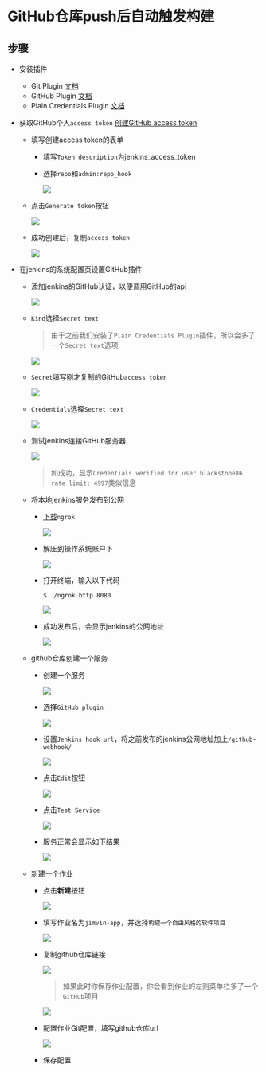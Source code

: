 # GitHub仓库push后自动触发构建

## 步骤
- 安装插件
  - Git Plugin [文档](https://wiki.jenkins-ci.org/display/JENKINS/Git+Plugin#GitPlugin-Configuration)
  - GitHub Plugin [文档](https://wiki.jenkins-ci.org/display/JENKINS/GitHub+Plugin)
  - Plain Credentials Plugin [文档](https://wiki.jenkins-ci.org/display/JENKINS/Plain+Credentials+Plugin)

- 获取GitHub个人`access token` [创建GitHub access token](https://github.com/settings/tokens/new)
  - 填写创建access token的表单 
    - 填写`Token description`为jenkins_access_token
    - 选择`repo`和`admin:repo_hook`

      ![][githubCreatePersonalAccessToken]

  - 点击`Generate token`按钮

    ![][clickGenerateTokenBtn]

  - 成功创建后，复制`access token`
    
    ![][githubCreatePersonalAccessTokenSuccess]
  
- 在jenkins的系统配置页设置GitHub插件
    - 添加jenkins的GitHub认证，以便调用GitHub的api

      ![][addGithubServerCredentials]

    - `Kind`选择`Secret text`
      
      > 由于之前我们安装了`Plain Credentials Plugin`插件，所以会多了一个`Secret text`选项

      ![][selectSecretTextKind]

    - `Secret`填写刚才复制的GitHub`access token`
      
      ![][setCredentialsSecret]
      
    - `Credentials`选择`Secret text`
      
      ![][selectSecretText]

    - 测试jenkins连接GitHub服务器

      ![][checkCredentials]

      > 如成功，显示`Credentials verified for user blackstone86, rate limit: 4997`类似信息
  
  - 将本地jenkins服务发布到公网
    - [下载](https://ngrok.com/download)`ngrok`

      ![][downloadNgrok]

    - 解压到操作系统账户下

      ![][unzipToJimvin]

    - 打开终端，输入以下代码

      ```shell
      $ ./ngrok http 8080
      ```

      ![][runNgrok]

    - 成功发布后，会显示jenkins的公网地址
      
      ![][createLocalhostDomain]
      
  - github仓库创建一个服务
    - 创建一个服务

      ![][addGithubService]

    - 选择`GitHub plugin`

      ![][selectJenkinsGithubPlugin]

    - 设置`Jenkins hook url`，将之前发布的jenkins公网地址加上`/github-webhook/`

      ![][setGithubHookUrl]

    - 点击`Edit`按钮

      ![][editJenkinsPlugin]
    
    - 点击`Test Service`

      ![][testService]
    
    - 服务正常会显示如下结果

      ![][successTestService]

  - 新建一个作业
    - 点击**新建**按钮

      ![][newProj]

    - 填写作业名为`jimvin-app`，并选择`构建一个自由风格的软件项目`

      ![][createJimvinAappJob]

    - 复制github仓库链接
      
      ![][copyGithubRepoLink]

      > 如果此时你保存作业配置，你会看到作业的左则菜单栏多了一个`GitHub`项目

      ![][successConfigGithubProj]

    - 配置作业Git配置，填写github仓库url
      
      ![][configGit]

    - 保存配置 


[githubCreatePersonalAccessToken]: https://raw.githubusercontent.com/blackstone86/learn-jenkins/master/assets/github_create_personal_access_token.png
[clickGenerateTokenBtn]: https://raw.githubusercontent.com/blackstone86/learn-jenkins/master/assets/click_generate_token_btn.png
[githubCreatePersonalAccessTokenSuccess]: https://raw.githubusercontent.com/blackstone86/learn-jenkins/master/assets/github_create_personal_access_token_success.png
[addGithubServerCredentials]: https://raw.githubusercontent.com/blackstone86/learn-jenkins/master/assets/add_github_server_credentials.png
[selectSecretTextKind]: https://raw.githubusercontent.com/blackstone86/learn-jenkins/master/assets/select_secret_text_kind.png
[setCredentialsSecret]: https://raw.githubusercontent.com/blackstone86/learn-jenkins/master/assets/set_credentials_secret.png
[selectSecretText]: https://raw.githubusercontent.com/blackstone86/learn-jenkins/master/assets/select_secret_text.png
[checkCredentials]: https://raw.githubusercontent.com/blackstone86/learn-jenkins/master/assets/check_credentials.png
[newProj]: https://raw.githubusercontent.com/blackstone86/learn-jenkins/master/assets/new_proj.png
[createJimvinAappJob]: https://raw.githubusercontent.com/blackstone86/learn-jenkins/master/assets/create_jimvin_app_job.png
[copyGithubRepoLink]: https://raw.githubusercontent.com/blackstone86/learn-jenkins/master/assets/copy_github_repo_link.png
[configGithubProj]: https://raw.githubusercontent.com/blackstone86/learn-jenkins/master/assets/config_github_proj.png
[successConfigGithubProj]: https://raw.githubusercontent.com/blackstone86/learn-jenkins/master/assets/success_config_github_proj.png
[configGit]: https://raw.githubusercontent.com/blackstone86/learn-jenkins/master/assets/config_git.png

[downloadNgrok]: https://raw.githubusercontent.com/blackstone86/learn-jenkins/master/assets/download_ngrok.png
[unzipToJimvin]: https://raw.githubusercontent.com/blackstone86/learn-jenkins/master/assets/unzip_to_jimvin.png
[runNgrok]: https://raw.githubusercontent.com/blackstone86/learn-jenkins/master/assets/run_ngrok.png
[createLocalhostDomain]: https://raw.githubusercontent.com/blackstone86/learn-jenkins/master/assets/create_localhost_domain.png

[addGithubService]: https://raw.githubusercontent.com/blackstone86/learn-jenkins/master/assets/add_github_service.png
[selectJenkinsGithubPlugin]: https://raw.githubusercontent.com/blackstone86/learn-jenkins/master/assets/select_jenkins_github_plugin.png
[setGithubHookUrl]: https://raw.githubusercontent.com/blackstone86/learn-jenkins/master/assets/set_github_hook_url.png
[editJenkinsPlugin]: https://raw.githubusercontent.com/blackstone86/learn-jenkins/master/assets/edit_jenkins_plugin.png
[testService]: https://raw.githubusercontent.com/blackstone86/learn-jenkins/master/assets/test_service.png
[successTestService]: https://raw.githubusercontent.com/blackstone86/learn-jenkins/master/assets/success_test_service.png

